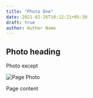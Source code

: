 ```yaml
---
title: "Photo One"
date: 2021-02-26T10:12:21+05:30
draft: true
author: Author Name
---
```


## Photo heading

Photo except

![Page Photo](https://placehold.it/500/300)

Page content
